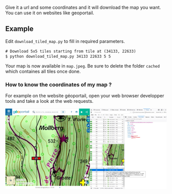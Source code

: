 Give it a url and some coordinates and it will download the map you want.
You can use it on websites like geoportail.

## Example

Edit `download_tiled_map.py` to fill in required parameters.

```
# Download 5x5 tiles starting from tile at (34133, 22633)
$ python download_tiled_map.py 34133 22633 5 5
```

Your map is now available in `map.jpeg`. 
Be sure to delete the folder `cached` which containes all tiles once done.

### How to know the coordinates of my map ?

For example on the website géoportail, open your web browser developper tools and take a look at the web requests.

![](screenshot.jpg)
  
